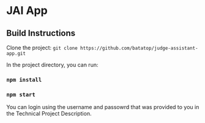 # JAI App

## Build Instructions

Clone the project: ```git clone https://github.com/batatop/judge-assistant-app.git```

In the project directory, you can run:

### `npm install`

### `npm start`

You can login using the username and passowrd that was provided to you in the Technical Project Description.